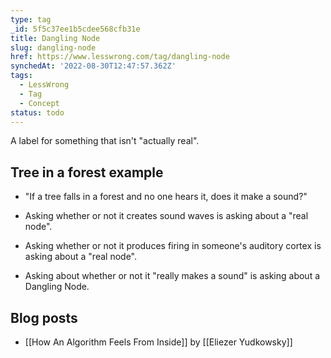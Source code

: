 ```yaml
---
type: tag
_id: 5f5c37ee1b5cdee568cfb31e
title: Dangling Node
slug: dangling-node
href: https://www.lesswrong.com/tag/dangling-node
synchedAt: '2022-08-30T12:47:57.362Z'
tags:
  - LessWrong
  - Tag
  - Concept
status: todo
---
```


A label for something that isn't "actually real".

Tree in a forest example
------------------------

* "If a tree falls in a forest and no one hears it, does it make a sound?"

* Asking whether or not it creates sound waves is asking about a "real node".

* Asking whether or not it produces firing in someone's auditory cortex is asking about a "real node".

* Asking about whether or not it "really makes a sound" is asking about a Dangling Node.

Blog posts
----------

* [[How An Algorithm Feels From Inside]] by [[Eliezer Yudkowsky]]
